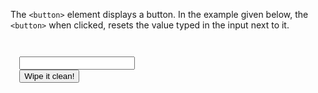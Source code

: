 The `<button>` element displays a button. In the example given below, the `<button>` when clicked, resets the value typed in the input next to it.

<codeblock language="html" type="lesson">
<code>
<form>
  <input type="text" />
  <button type="reset">Wipe it clean!</button>
</form>
</code>
</codeblock>